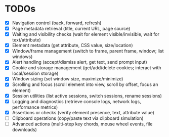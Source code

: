# TODOs

- [x] Navigation control (back, forward, refresh)
- [x] Page metadata retrieval (title, current URL, page source)
- [x] Waiting and visibility checks (wait for element visible/invisible, wait for text/attribute)
- [x] Element metadata (get attribute, CSS value, size/location)
- [x] Window/frame management (switch to frame, parent frame, window; list windows)
- [x] Alert handling (accept/dismiss alert, get text, send prompt input)
- [x] Cookie and storage management (get/add/delete cookies; interact with local/session storage)
- [x] Window sizing (set window size, maximize/minimize)
- [x] Scrolling and focus (scroll element into view, scroll by offset, focus an element)
- [x] Session utilities (list active sessions, switch sessions, rename sessions)
- [x] Logging and diagnostics (retrieve console logs, network logs, performance metrics)
- [x] Assertions or checks (verify element presence, text, attribute value)
- [ ] Clipboard operations (copy/paste text via clipboard simulation)
- [ ] Advanced actions (multi-step key chords, mouse wheel events, file downloads)
